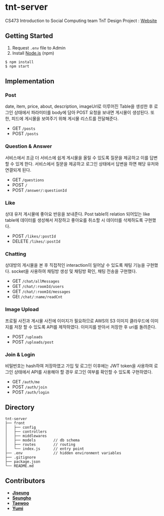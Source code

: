 # tnt-server

CS473 Introduction to Social Computing team TnT Design Project : [Website](http://tmintalk.com)
## Getting Started
1. Request `.env` file to Admin
2. Install [Node.js](https://nodejs.org/en/) \(npm\)

```
$ npm install
$ npm start
```

## Implementation
### Post
date, item, price, about, description, imageUrl로 이루어진 Table을 생성한 후 로그인 상태에서 파라미터를 body에 담아 POST 요청을 보내면 게시물이 생성된다. 또한, 피드에 게시물을 보여주기 위해 게시물 리스트를 전달해준다.

- GET `/posts`
- POST `/posts`

### Question & Answer
서비스에서 조금 더 서비스에 쉽게 게시물을 올릴 수 있도록 질문을 제공하고 이를 답변할 수 있게 한다. 서비스에서 질문을 제공하고 로그인 상태에서 답변을 하면 해당 유저와 연결되게 된다.

- GET `/questions`
- POST `/`
- POST `/answer/:questionId`

### Like
상대 유저 게시물에 좋아요 반응을 보내준다. Post table의 relation 되어있는 like table에 데이터를 생성해서 저장하고 좋아요를 취소할 시 데이터를 삭제하도록 구현했다.

- POST `/likes/:postId`
- DELETE `/likes/:postId`

### Chatting
상대방의 게시물을 본 후 직접적인 interaction이 일어날 수 있도록 채팅 기능을 구현했다. socket을 사용하여 채팅방 생성 및 채팅방 확인, 채팅 전송을 구현했다.

- GET `/chat/allMessages`
- GET `/chat/:roomId/users`
- GET `/chat/:roomId/messages`
- GEt `/chat/:name/readCnt`

### Image Upload
프로필 사진과 게시물 사진에 이미지가 필요하므로 AWS의 S3 이미지 클라우드에 이미지를 저장 할 수 있도록 API를 제작하였다. 이미지를 받아서 저장한 후 uri를 돌려준다.

- POST `/uploads`
- POST `/uploads/post`

### Join & Login
비밀번호는 hash하여 저장하였고 가입 및 로그인 이후에는 JWT token을 사용하여 로그인 상태에서 API를 사용해야 할 경우 로그인 여부를 확인할 수 있도록 구현하였다.

- GET `/auth/me`
- POST `/auth/join`
- POST `/auth/login`

## Directory

```text
tnt-server
├── front
│   ├── config
│   ├── controllers
│   ├── middlewares
│   ├── models        // db schema
│   ├── routes        // routing
│   └── index.js      // entry point
├── .env              // hidden environment variables
├── .gitignore
├── package.json
└── README.md
```

## Contributors

* [**Jiseung**](https://github.com/micko6420)
* [**Seungho**](https://github.com/TheStarkor)
* [**Taewoo**](https://github.com/T-dubb)
* [**Yumi**](https://github.com/woomoo00)
